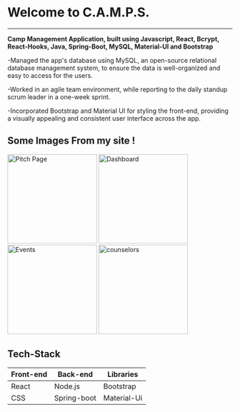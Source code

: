 <div>
  <h1>Welcome to C.A.M.P.S.</h1>
  <hr />
  <p>
  <strong>Camp Management Application, built using Javascript, React, Bcrypt, React-Hooks, Java,
    Spring-Boot, MySQL, Material-UI and Bootstrap
  </strong>

-Managed the app's database using MySQL, an open-source relational database management system, to ensure the data is well-organized and easy to access for the users.

-Worked in an agile team environment, while reporting to the daily standup scrum leader in a one-week sprint.

-Incorporated Bootstrap and Material UI for styling the front-end, providing a visually appealing and consistent user interface across the app.

  </p>
  <div>
    <h2>Some Images From my site !</h2>
    <div>
      <img style="width: 200px;" src="https://media.licdn.com/dms/image/C562DAQGPcP6tIm6j4A/profile-treasury-image-shrink_800_800/0/1678327462163?e=1680228000&v=beta&t=9f4n2-0Tski0gi-kN46Fs7LMunEaPgyKZQDFQ3mod7c" alt="Pitch Page"/>
      <img style="width: 200px;" src="https://media.licdn.com/dms/image/C562DAQFXEP8Pofbdeg/profile-treasury-image-shrink_800_800/0/1678327533130?e=1680228000&v=beta&t=RKX_spIJZAoToyH6hxryHvQRoI-sDblwWp1DNxo4o3Y" alt="Dashboard"/>
      <img style="width: 200px;" src="https://media.licdn.com/dms/image/C562DAQFBOZRZVL9GIg/profile-treasury-image-shrink_800_800/0/1678327563434?e=1680228000&v=beta&t=zRnrYNmXeISOU43N55arJRW_4n-X9fRjIsx7B1sdTPE" alt="Events"/>
      <img style="width: 200px;" src="https://media.licdn.com/dms/image/C562DAQFsYcw6I0Hu0w/profile-treasury-image-shrink_800_800/0/1678327599348?e=1680228000&v=beta&t=FV7z7Yd-ebcaic0HiwC8sd_M4mhJcz9EihaWM7yvcJI" alt="counselors"/>
    </div>
    <h2>Tech-Stack</h2>
    <div>
      <table>
        <thead>
          <tr>
            <th>
              Front-end
            </th>
            <th>
              Back-end
            </th>
            <th>
              Libraries
            </th>
          </tr>
        </thead>
        <tbody>
          <tr>
            <td>
            React
            </td>
            <td>
            Node.js
            </td>
            <td>
            Bootstrap
            </td>
          </tr>
          <tr>
            <td>
            CSS
            </td>
            <td>
            Spring-boot
            </td>
            <td>
            Material-Ui
            </td>
          </tr>
        </tbody>
      </table
    </div>
   </div>
</div>
